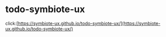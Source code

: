 # todo-symbiote-ux

click:[https://symbiote-ux.github.io/todo-symbiote-ux/](https://symbiote-ux.github.io/todo-symbiote-ux/)
